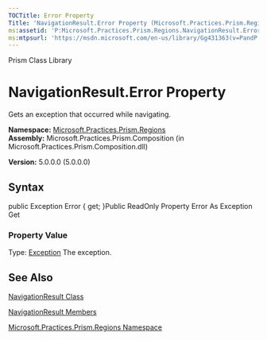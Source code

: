 ```yaml
---
TOCTitle: Error Property
Title: 'NavigationResult.Error Property (Microsoft.Practices.Prism.Regions)'
ms:assetid: 'P:Microsoft.Practices.Prism.Regions.NavigationResult.Error'
ms:mtpsurl: 'https://msdn.microsoft.com/en-us/library/Gg431363(v=PandP.50)'
---
```


Prism Class Library

NavigationResult.Error Property
===================================

Gets an exception that occurred while navigating.

**Namespace:** [Microsoft.Practices.Prism.Regions](https://msdn.microsoft.com/n:microsoft.practices.prism.regions)
**Assembly:** Microsoft.Practices.Prism.Composition (in Microsoft.Practices.Prism.Composition.dll)

**Version:** 5.0.0.0 (5.0.0.0)

## Syntax


public Exception Error { get; }Public ReadOnly Property Error As Exception Get
### Property Value

Type: [Exception](http://msdn.microsoft.com/en-us/library/c18k6c59)
The exception.

See Also
--------


[NavigationResult Class](https://msdn.microsoft.com/t:microsoft.practices.prism.regions.navigationresult)

[NavigationResult Members](https://msdn.microsoft.com/allmembers.t:microsoft.practices.prism.regions.navigationresult)

[Microsoft.Practices.Prism.Regions Namespace](https://msdn.microsoft.com/n:microsoft.practices.prism.regions)
